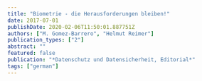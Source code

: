 ```yaml
---
title: "Biometrie - die Herausforderungen bleiben!"
date: 2017-07-01
publishDate: 2020-02-06T11:50:01.887751Z
authors: ["M. Gomez-Barrero", "Helmut Reimer"]
publication_types: ["2"]
abstract: ""
featured: false
publication: "*Datenschutz und Datensicherheit, Editorial*"
tags: ["german"]
---
```


